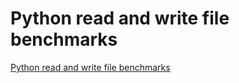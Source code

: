 # Python read and write file benchmarks
[Python read and write file benchmarks](https://aiwithcloud.com/2022/09/16/python_read_and_write_file_benchmarks/)